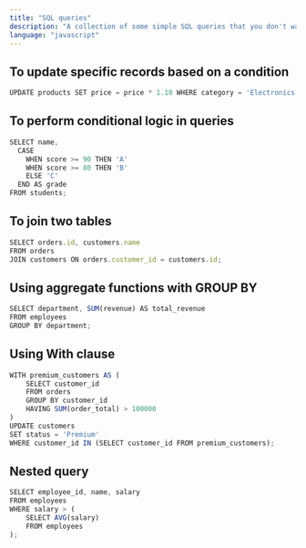 ```yaml
---
title: "SQL queries"
description: "A collection of some simple SQL queries that you don't wanna google everytime."
language: "javascript"
---
```


## To update specific records based on a condition

```js
UPDATE products SET price = price * 1.10 WHERE category = 'Electronics';
```

## To perform conditional logic in queries

```js
SELECT name,
  CASE
    WHEN score >= 90 THEN 'A'
    WHEN score >= 80 THEN 'B'
    ELSE 'C'
  END AS grade
FROM students;
```

## To join two tables

```js
SELECT orders.id, customers.name
FROM orders
JOIN customers ON orders.customer_id = customers.id;
```

## Using aggregate functions with GROUP BY

```js
SELECT department, SUM(revenue) AS total_revenue
FROM employees
GROUP BY department;
```

## Using With clause

```js
WITH premium_customers AS (
    SELECT customer_id
    FROM orders
    GROUP BY customer_id
    HAVING SUM(order_total) > 100000
)
UPDATE customers
SET status = 'Premium'
WHERE customer_id IN (SELECT customer_id FROM premium_customers);
```

## Nested query

```js
SELECT employee_id, name, salary
FROM employees
WHERE salary > (
    SELECT AVG(salary)
    FROM employees
);
```
